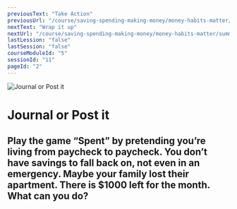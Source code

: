```yaml
---
previousText: "Take Action"
previousUrl: "/course/saving-spending-making-money/money-habits-matter/discussion"
nextText: "Wrap it up"
nextUrl: "/course/saving-spending-making-money/money-habits-matter/summary"
lastLession: "false"
lastSession: "false"
courseModuleId: "5"
sessionId: "11"
pageId: "2"
---
```



![Journal or Post it](/assets/img/journal-it.png)
# Journal or Post it

## Play the game “Spent” by pretending you’re living from paycheck to paycheck. You don’t have savings to fall back on, not even in an emergency. Maybe your family lost their apartment. There is $1000 left for the month. What can you do?

 
<!-- <sparkle-quiz question-id="221"></sparkle-quiz>
<sparkle-quiz question-id="222"></sparkle-quiz> -->
<sparkle-feed-post assignment-name="Describe your feelings and experience when there was not enough money." ></sparkle-feed-post>
<sparkle-feed-post assignment-name="Now describe the new money habits you want to develop to prevent that from happening, ever." ></sparkle-feed-post>
